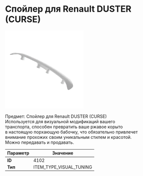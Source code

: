 # Спойлер для Renault DUSTER (CURSE)

![Item Image](../img/4102.webp?raw=true)

Предмет: Спойлер для Renault DUSTER (CURSE)<br>Используется для визуальной модификаций вашего<br>транспорта, способен превратить ваше ржавое корыто<br>в настоящую порхающую бабочку, что обязательно привлечет<br>внимание прохожих своим уникальным стилем и красотой.<br>Можно передавать и продавать.


| Параметр | Значение |
|----------|----------|
| **ID** | 4102 |
| **Тип** | ITEM_TYPE_VISUAL_TUNING |

